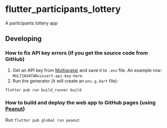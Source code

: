 # flutter_participants_lottery

A participants lottery app

## Developing

### How to fix API key errors (if you get the source code from GitHub)

1. Get an API key from [Multiavatar](https://multiavatar.com/) and save it to `.env` file. An example row: `MULTIAVATAR=insert-api-key-here`
2. Run the generator (it will create an `env.g.dart` file):

```bash
flutter pub run build_runner build
```

### How to build and deploy the web app to GitHub pages (using [Peanut](https://github.com/kevmoo/peanut.dart))

Run `flutter pub global run peanut`